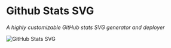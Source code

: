# <i class="fa-brands fa-github fa-spin"></i> Github Stats SVG <i class="fa-solid fa-chart-line fa-fade"></i>
*A highly customizable GitHub stats SVG generator and deployer*

![GitHub Stats SVG](https://github-stats-svg.vercel.app/api/github-status?username=gh0stintheshe11)
